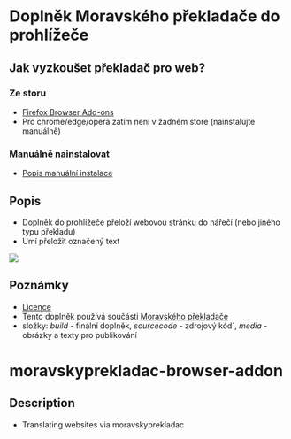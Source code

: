 # Doplněk Moravského překladače do prohlížeče
## Jak vyzkoušet překladač pro web?
### Ze storu
- [Firefox Browser Add-ons](https://addons.mozilla.org/en-US/firefox/addon/moravsk%C3%BD-p%C5%99eklada%C4%8D-pro-web/)
- Pro chrome/edge/opera zatím není v žádném store (nainstalujte manuálně)
  
### Manuálně nainstalovat
- [Popis manuální instalace](https://github.com/GeftGames/moravskyprekladac.web/wiki/Instalace)

## Popis
- Doplněk do prohlížeče přeloží webovou stránku do nářečí (nebo jiného typu překladu)
- Umí přeložit označený text

<img src="https://raw.githubusercontent.com/GeftGames/moravskyprekladac.web/main/media/firefox.png">

## Poznámky
- [Licence](https://github.com/GeftGames/moravskyprekladac.web/blob/main/LICENSE)
- Tento doplněk používá součásti [Moravského překladače](https://github.com/GeftGames/moravskyprekladac)
- složky: *build* - finální doplněk, *sourcecode* - zdrojový kód´, *media* - obrázky a texty pro publikování

# moravskyprekladac-browser-addon
## Description
- Translating websites via moravskyprekladac
